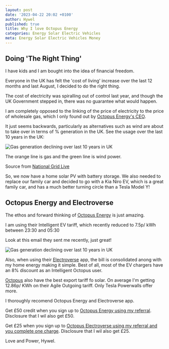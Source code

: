 ```yaml
---
layout: post
date: '2023-04-22 20:02 +0100'
author: Hywel
published: true
title: Why I love Octopus Energy
categories: Energy Solar Electric Vehicles 
meta: Energy Solar Electric Vehicles Money
---
```


## Doing 'The Right Thing'
I have kids and I am bought into the idea of financial freedom.

Everyone in the UK has felt the 'cost of living' increase over the last 12 months and last August, I decided to do the right thing.

The cost of electricity was spiralling out of control last year, and though the UK Government stepped in, there was no guarantee what would happen.

I am completely opposed to the linking of the price of electricity to the price of wholesale gas, which I only found out by [Octopus Energy's CEO](https://www.youtube.com/watch?v=K6ccUyWwz9g). 

It just seems backwards, particularly as alternatives such as wind are about to take over in terms of % generation in the UK. See the usage over the last 10 years in the UK:

![Gas generation declining over last 10 years in UK]({{site.baseurl}}/assets/2023/energy-generation-uk-10-years-gas-declining.png)

The orange line is gas and the green line is wind power.

Source from [National Grid Live](https://grid.iamkate.com)

So, we now have a home solar PV with battery storage. We also needed to replace our family car and decided to go with a Kia Niro EV, which is a great family car, and has a much better turning circle than a Tesla Model Y!

##  Octopus Energy and Electroverse

The ethos and forward thinking of [Octopus Energy](https://share.octopus.energy/neat-bee-361) is just amazing.

I am using their Intelligent EV tariff, which recently reduced to 7.5p/ kWh between 23:30 and 05:30

Look at this email they sent me recently, just great!

![Gas generation declining over last 10 years in UK]({{site.baseurl}}/assets/2023/octopus-energy-intelligent-price-reduction.png)

Also, when using their [Electroverse](https://electroverse.octopus.energy/sign-up?referralCode=neat-bee-361) app, the bill is consolidated anong with my home energy making it simple.   Best of all, most of the EV chargers have an 8% discount as an Intelligent Octopus user.

[Octopus](https://share.octopus.energy/neat-bee-361) also have the best export tariff fo solar. On average I'm getting 12.86p/ KWh on their Agile Outgoing tariff.  Only Tesla Powerwalls offer more.

I thoroughly recomend Octopus Energy and Electroverse app.

Get £50 credit when you sign up to [Octopus Energy using my referral](https://share.octopus.energy/neat-bee-361).  Disclosure that I wil also get £50.

Get £25 when you sign up to [Octopus Electroverse using my referral and you complete one charge](https://electroverse.octopus.energy/sign-up?referralCode=neat-bee-361).  Disclosure that I wil also get £25.

Love and Power,
Hywel.
